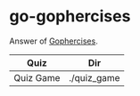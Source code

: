 # go-gophercises

Answer of [Gophercises](https://courses.calhoun.io/courses/cor_gophercises).

| Quiz      | Dir         |
| --------- | ----------- |
| Quiz Game | ./quiz_game |
